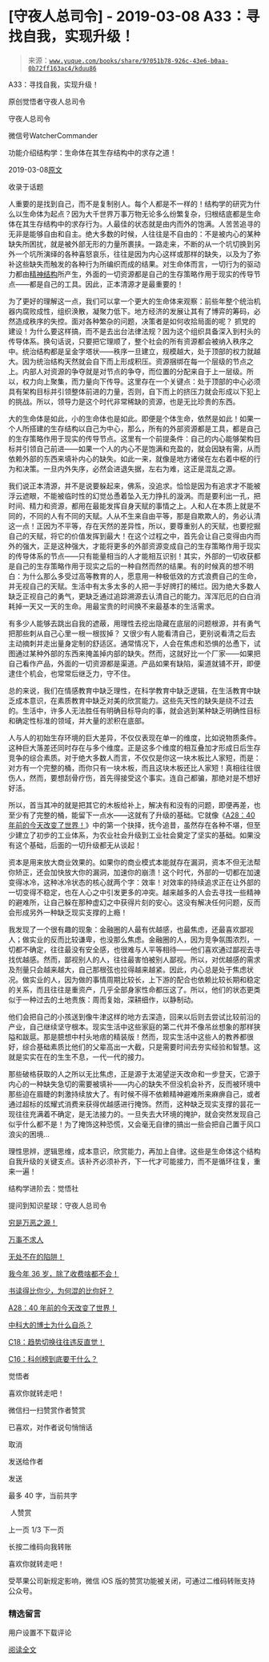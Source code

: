 # [守夜人总司令] - 2019-03-08 A33：寻找自我，实现升级！

> 来源：[`www.yuque.com/books/share/97051b78-926c-43e6-b0aa-0b72ff163ac4/kduu86`](https://www.yuque.com/books/share/97051b78-926c-43e6-b0aa-0b72ff163ac4/kduu86)



A33：寻找自我，实现升级！ 

原创觉悟者守夜人总司令 

守夜人总司令 

微信号WatcherCommander 

功能介绍结构学：生命体在其生存结构中的求存之道！ 

2019-03-08[原文](https://mp.weixin.qq.com/s?__biz=MzAxNDk1NjI2Mw==&mid=2247484345&idx=1&sn=9e78f5cf0d903bd17b4d7bceef9154c0&chksm=9b8a2031acfda92742c5b35aa2c8865b36e42acdd6a1689e1d05c9701aae3d9e930761d0a65c&scene=27#wechat_redirect&cpage=409) 

收录于话题 

人重要的是找到自己，而不是复制别人。每个人都是不一样的！结构学的研究为什么以生命体为起点？因为大千世界万事万物无论多么纷繁复杂，归根结底都是生命体在其生存结构中的求存行为。人最佳的状态就是由内而外的饱满。人苦苦追寻的无非是能够自由和自主。绝大多数的时候，人往往是不自由的：不是被内心的某种缺失所困扰，就是被外部无形的力量所裹挟。一路走来，不断的从一个坑切换到另外一个坑所演绎的各种喜怒哀乐，往往是因为内心这样或那样的缺失，以及为了弥补这些缺失而触发的各种行为所编织而成的结果。对生命体而言，一切行为的驱动力都由[精神结构](http://mp.weixin.qq.com/s?__biz=MzAxNDk1NjI2Mw==&mid=2247484256&idx=1&sn=f10d9c530bfd6ea08b25d4bec657c13a&chksm=9b8a20e8acfda9fee057f2df26790f905c898132cac91d833d14e636edb00c20514d63189a88&scene=21#wechat_redirect)所产生，外面的一切资源都是自己的生存策略作用于现实的传导节点——都是自己的工具。因此，正本清源才是最重要的！ 

为了更好的理解这一点，我们可以拿一个更大的生命体来观察：前些年整个统治机器内腐败成性，组织涣散，凝聚力低下。地方经济的发展让其有了博弈的筹码，必然造成秩序的失控。面对各种繁杂的问题，决策者是如何收拾局面的呢？ 抓党的建设！为什么要这样搞，而不是去出台法律法规？因为这个组织具备深入到村头的传导体系。换句话说，只要把它理顺了，整个社会的所有资源都会被纳入秩序之中。统治结构都是呈金字塔状——秩序一旦建立，规模越大，处于顶部的权力就越大。因为统治结构天然就会自下而上形成积压。资源捆绑在每一个层级的节点之上。内部人对资源的争夺就是对节点的争夺，而位置的分配来自于上一层级。所以，权力向上聚集，而力量向下传导。这里存在一个关键点：处于顶部的中心必须具有架构目标并引领整体前进的力量，否则，自下而上的挤压力就会形成以下犯上的挑战。所以，领导力是这个时代非常稀缺的资源，也是无比珍贵的东西。 

大的生命体是如此，小的生命体也是如此。即便是个体生命，依然是如此！如果一个人所搭建的生存结构以自己为中心，那么，所有的外部资源都是工具，都是自己的生存策略作用于现实的传导节点。这里有一个前提条件：自己的内心能够架构目标并引领自己前进——如果一个人的内心不是饱满和充盈的，就会因缺有需，从而依赖外部的东西来填补内心的缺失。如此一来，就像是地方诸侯在左右着中枢的行为和决策。一旦内外失序，必然会进退失据，左右为难，这正是混乱之源。 

我们说正本清源，并不是说要躲起来，佛系，没追求。恰恰是因为有追求才不能被浮云遮眼，不能被临时性的幻觉怂恿着坠入无力挣扎的漩涡。而是要利出一孔，把时间、精力和资源，都用在最能发挥自身天赋的事情之上。人和人在本质上就是不同的，不同的人有不同的天赋。人从不生来自由平等，那是自欺欺人的，务必认清这一点！正因为不平等，存在天然的差异性，所以，要尊重别人的天赋，也要挖掘自己的天赋，将它的价值发挥到最大！在这个过程之中，首先会让自己变得由内而外的强大，正是这种强大，才能将更多的外部资源变成自己的生存策略作用于现实的传导体系的节点——只有能量相当的人才能相互识别！其实，外部的一切收获都是自己的生存策略作用于现实之后的一种自然而然的结果。有的时候真的想不明白：为什么那么多受过高等教育的人，愿意用一种极低效的方式浪费自己的生命，并无视自己的天赋。生活中有太多太多的人把一手好牌打的稀烂。因为绝大多数人缺乏正视自己的勇气，更缺乏通过追踪溯源去认清自己的能力。浑浑厄厄的白白消耗掉一天又一天的生命。用最宝贵的时间换不来最基本的生活需求。 

有多少人能够去跳出自我的遮蔽，用理性去挖出隐藏在底层的问题根源，并有勇气把那些刺从自己心里一根一根拔掉？ 又很少有人能看清自己，更别说看清之后去主动摘刺并走出量身定制的舒适区。通常情况下，人会在焦虑和恐惧的怂恿下，试图通过某种外部的东西来掩盖掉内部的缺失。然而，这就好比一个厂家——如果把自己看作产品，外面的一切资源都是渠道。产品如果有缺陷，渠道就铺不开，即便逮住个机会，也常常后继乏力，守不住。 

总的来说，我们在情感教育中缺乏理性，在科学教育中缺乏逻辑，在生活教育中缺乏成本意识，在素质教育中缺乏对美的欣赏能力。这些先天性的缺失是绕不过去的。生活中，许多人无法胜任有明确目标导向的事，就会逃到某种缺乏明确性目标和确定性标准的领域，并大量的淤积在底部。 

人与人的初始生存环境的巨大差异，不仅仅表现在单一的维度，比如说物质条件。这种巨大落差还同时存在与多个维度。正是这多个维度的相互叠加才形成日后生存竞争的综合素质。对于绝大多数人而言，不仅仅是你这一块木板比人家短，而是：对方有一个完整的桶，而你只有一块木板，而且这块木板还比人家短！真相往往很伤人，然而，要想刮骨疗伤，首先得接受这个事实。连自己都骗，那绝对是不想好好活。 

所以，首当其冲的就是把其它的木板给补上，解决有和没有的问题，即便再差，也至少有了完整的桶，能留下一点水——这就有了升级的基础。它就像《[A28：40 年前的今天改变了世界！](http://mp.weixin.qq.com/s?__biz=MzAxNDk1NjI2Mw==&mid=2247484305&idx=1&sn=34b19d12210bf9f765c6eb615b787ac6&chksm=9b8a2019acfda90fff45ea8c17ccb37c75e04c7420ad9b303a0fb0069110cee644e6f592d95f&scene=21#wechat_redirect)》中的第一个抉择，抚今追昔，虽然存在各种不堪，但至少建立了初步的工业体系，为农业社会升级到工业社会奠定了坚实的基础。如果没有这个基础，后面的一切升级都无从谈起！ 

资本是用来放大商业效果的。如果你的商业模式本能就存在漏洞，资本不但无法帮你矫正，还会加快放大你的漏洞，加速你的崩溃！这个时代，外部的一切都在加速变得冰冷，这种冰冷状态的核心就两个字：效率！对效率的持续追求正在让外部的一切变得不稳定，也在人心之中引发更多的冲突。越来越多的人会去寻找一些精神的避难所，让自己躲在那种虚幻之中获得片刻的安心。这没有解决任何问题，反而会形成另外一种缺乏现实支撑的上瘾！ 

我发现了一个很有趣的现象：金融圈的人最有优越感，也最焦虑，还最喜欢鄙视人；做实业的反而比较谦卑，也没那么焦虑。金融圈的人，因为竞争氛围浓烈，一切都不确定，往往最没有安全感，也很难与人平等相待——他们喜欢通过鄙视去寻找优越感。然而，鄙视别人的人，往往最害怕被别人鄙视。所以，对优越感的需求及剂量只会越来越大，自己那根弦也拉得越来越紧。因此，内心总是处于焦虑状况。做实业的人，因为做的事情周期比较长，上下游的配合也依赖比较长期和稳定的关系，而且往往是重资产，几乎全部身家性命都压这了。所以，他们的状态更类似于一种过去的土地贵族：周而复始，深耕细作，以静制动。 

他们会把自己的小孩送到像牛津这样的地方去深造，回来以后则去尝试比较前沿的产业，自己继续坚守根本。现实生活中这些家庭的第二代并不像吊丝想象的那样狭隘和跋扈。那是臆想中村头地痞的精装版！然而，现实生活中这些人的教养都很好，综合基础素质比他们的父辈高出一大截，只是需要时间去夯实经验和智慧。这就是实实在在的生生不息，一代一代的接力。 

那些破格获取的人之所以无比焦虑，正是源于太渴望逆天改命和一步登天，它源于内心的一种缺失急切的需要被填补——内心的缺失不但没机会补齐，反而被环境中那些迫在眉睫的刺激持续放大了。有时候不得不依赖精神避难所来麻痹自己，或者通过超标的炫耀式消费来获得优越感进行掩饰。然而，这种缺乏现实支撑的昙花一现往往充满着不确定，是无法接力的。一旦失去大环境的掩护，就会突然发现自己似乎什么都不是！为了掩饰这种恐慌，又会毫无自律的搞出一些会把自己置于风口浪尖的困境... 

理性思辨，逻辑思维，成本意识，欣赏能力，再加上自律。这些是生命体这个结构自我升级的关键支点。该补齐必须补齐，下一代才可能接力，而不是循环往复，重来一遍！ 

结构学进阶去：觉悟社 

提问到知识星球：守夜人总司令  



[穷是万恶之源！](http://mp.weixin.qq.com/s?__biz=MzAxNDk1NjI2Mw==&mid=2247483823&idx=1&sn=e54ebe9891b302dc0bf1815c76ccf8b7&chksm=9b8a2227acfdab31a05e273addd9159d4b8263d58d3c58bf214841c8189157519719c3427306&scene=21#wechat_redirect) 

[万事不求人](http://mp.weixin.qq.com/s?__biz=MzAxNDk1NjI2Mw==&mid=2247483965&idx=1&sn=772d13791947ee6f32e5f0e66c084937&chksm=9b8a21b5acfda8a359a3292f1903c922302541f40601566167e13463062503a24f8f36a66c08&scene=21#wechat_redirect) 

[无处不在的陷阱！](http://mp.weixin.qq.com/s?__biz=MzAxNDk1NjI2Mw==&mid=2247484260&idx=1&sn=f3324588861aaf43e06fbb35d7c52b41&chksm=9b8a20ecacfda9fa897f6cad58fe127a2ceeaf6053a1912d6817ff115e537f017e2b157c0fee&scene=21#wechat_redirect) 

[我今年 36 岁，除了收费啥都不会！](http://mp.weixin.qq.com/s?__biz=MzAxNDk1NjI2Mw==&mid=2247484227&idx=1&sn=e2c6347946febbd23240903a8eafff2f&chksm=9b8a20cbacfda9dd3ac53086272c63b08d87f2c2e009c272c2ec9f9225847bfcfb7fb9bd3a1e&scene=21#wechat_redirect) 

[书读得比你少，为何混的比你好？](http://mp.weixin.qq.com/s?__biz=MzAxNDk1NjI2Mw==&mid=2247484296&idx=1&sn=b0e0f11f50023aa8a20e8eeb51d39e10&chksm=9b8a2000acfda916885455b30687e2f18099abba31c78b2fabb95ca1b89ddc40f2415317d368&scene=21#wechat_redirect) 

[A28：40 年前的今天改变了世界！](http://mp.weixin.qq.com/s?__biz=MzAxNDk1NjI2Mw==&mid=2247484305&idx=1&sn=34b19d12210bf9f765c6eb615b787ac6&chksm=9b8a2019acfda90fff45ea8c17ccb37c75e04c7420ad9b303a0fb0069110cee644e6f592d95f&scene=21#wechat_redirect) 

[中科大的博士为什么自杀？](http://mp.weixin.qq.com/s?__biz=MzAxNDk1NjI2Mw==&mid=2247484315&idx=1&sn=035b48412d69e31f4c6dc098de789d83&chksm=9b8a2013acfda90563d4168b3b10fd4df660235df2e64da899fb0a27b76e8db097046a840d30&scene=21#wechat_redirect) 

[C18：趋势切换往往违反直觉！](http://mp.weixin.qq.com/s?__biz=MzAxNDk1NjI2Mw==&mid=2247484340&idx=1&sn=8c81ba26872af76bb7248fd05ce48d93&chksm=9b8a203cacfda92acdeac5a18ed145b3277e8b21ce470368e95716eca17871f2aa8632ebf07d&scene=21#wechat_redirect) 

[C16：科创榜到底要干什么？](http://mp.weixin.qq.com/s?__biz=MzAxNDk1NjI2Mw==&mid=2247484336&idx=1&sn=1bf6e89fcf2d15ed2608a3cd2d89eadf&chksm=9b8a2038acfda92e0fb4331a759da8b78e008bc13268bc2db3404cd6fe3ba618dfabb8f3ff79&scene=21#wechat_redirect) 

觉悟者 

喜欢你就转走吧！ 

微信扫一扫赞赏作者赞赏 

已喜欢，对作者说句悄悄话 

取消 

发送给作者 

发送 

最多 40 字，当前共字 

 人赞赏 

上一页 1/3 下一页 

长按二维码向我转账 

喜欢你就转走吧！ 

受苹果公司新规定影响，微信 iOS 版的赞赏功能被关闭，可通过二维码转账支持公众号。 

### 精选留言 

用户设置不下载评论 

[阅读全文](https://t.zsxq.com/qV76YbY)